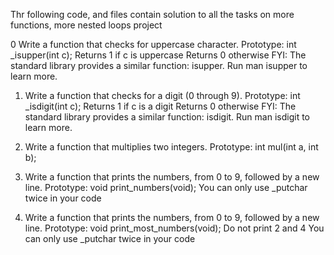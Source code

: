Thr following code, and files contain solution to all the tasks on more functions, more nested loops project

0 Write a function that checks for uppercase character.
   Prototype: int _isupper(int c);
   Returns 1 if c is uppercase
   Returns 0 otherwise
 FYI: The standard library provides a similar function: isupper. Run man isupper to learn more.

1. Write a function that checks for a digit (0 through 9).
   Prototype: int _isdigit(int c);
   Returns 1 if c is a digit
   Returns 0 otherwise
 FYI: The standard library provides a similar function: isdigit. Run man isdigit to learn more.

3. Write a function that multiplies two integers.
   Prototype: int mul(int a, int b);

4. Write a function that prints the numbers, from 0 to 9, followed by a new line.
   Prototype: void print_numbers(void);
   You can only use _putchar twice in your code

5. Write a function that prints the numbers, from 0 to 9, followed by a new line.
   Prototype: void print_most_numbers(void);
   Do not print 2 and 4
   You can only use _putchar twice in your code
